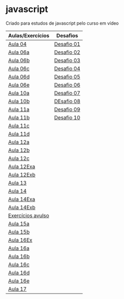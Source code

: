 # javascript
Criado para estudos de javascript pelo curso em vídeo

|Aulas/Exercícios|Desafios|
|-|-|
|[Aula 04](./aula04/ex001.html)|[Desafio 01](./Desafios/desafio01/desafio01.html)|
|[Aula 06a](./aula06/ex002.html)|[Desafio 02](./Desafios/desafio02/desafio02.html)|
|[Aula 06b](./aula06/ex003.html)|[Desafio 03](./Desafios/desafio03/desafio03.html)|
|[Aula 06c](./aula06/ex004.html)|[Desafio 04](./Desafios/desafio04/desafio04.html)|
|[Aula 06d](./aula06/ex005.html)|[Desafio 05](./Desafios/desafio05/desafio05.html)|
|[Aula 06e](./aula06/exTESTE.html)|[Desafio 06](./Desafios/desafio06/desafio06.html)|
|[Aula 10a](./aula10/ex006.html)|[Desafio 07](./Desafios/desafio07/desafio07.html)|
|[Aula 10b](./aula10/ex007.html)|[DEsafio 08](./Desafios/desafio08/desafio08.html)|
|[Aula 11a](./aula11/ex008.js)|[Desafio 09](./Desafios/desafio09/desafio09.html)|
|[Aula 11b](./aula11/ex009.js)|[Desafio 10](./Desafios/desafio10/desafio10.html)|
|[Aula 11c](./aula11/ex011.html)||
|[Aula 11d](./aula11/exTESTE.html)||
|[Aula 12a](./aula12/ex011.js)||
|[Aula 12b](./aula12/ex012.js)||
|[Aula 12c](./aula12/ex013.js)||
|[Aula 12Exa](./aula12ex/ex014/modelo.html)||
|[Aula 12Exb](./aula12ex/ex015/modelo.html)||
|[Aula 13](./aula13/ambiente.js)||
|[Aula 14](./aula14/ambiente.js)||
|[Aula 14Exa](./aula14ex/ex016/modelo.html)||
|[Aula 14Exb](./aula14ex/ex017/modelo.html)||
|[Exercícios avulso](./aula14ex/exercicio.js)||
|[Aula 15a](./aula15/ambiente.js)||
|[Aula 15b](./aula15/vetornatela.js)||
|[Aula 16Ex](./aula16/aula16ex/modelo.html)||
|[Aula 16a](./aula16/ambiente.js)||
|[Aula 16b](./aula16/funcao02.js)||
|[Aula 16c](./aula16/funcao03.js)||
|[Aula 16d](./aula16/funcao04.js)||
|[Aula 16e](./aula16/funcao05.js)||
|[Aula 17](./aula17/objeto01.js)||